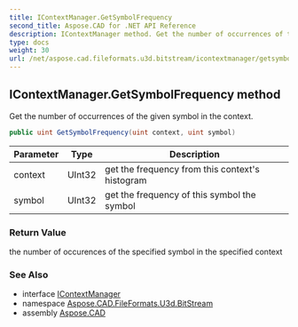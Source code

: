 ```yaml
---
title: IContextManager.GetSymbolFrequency
second_title: Aspose.CAD for .NET API Reference
description: IContextManager method. Get the number of occurrences of the given symbol in the context
type: docs
weight: 30
url: /net/aspose.cad.fileformats.u3d.bitstream/icontextmanager/getsymbolfrequency/
---
```

## IContextManager.GetSymbolFrequency method

Get the number of occurrences of the given symbol in the context.

```csharp
public uint GetSymbolFrequency(uint context, uint symbol)
```

| Parameter | Type | Description |
| --- | --- | --- |
| context | UInt32 | get the frequency from this context's histogram |
| symbol | UInt32 | get the frequency of this symbol the symbol |

### Return Value

the number of occurences of the specified symbol in the specified context

### See Also

* interface [IContextManager](../)
* namespace [Aspose.CAD.FileFormats.U3d.BitStream](../../../aspose.cad.fileformats.u3d.bitstream/)
* assembly [Aspose.CAD](../../../)


